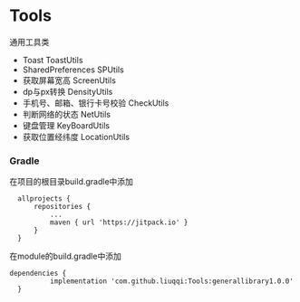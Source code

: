 # Tools
通用工具类
* Toast   ToastUtils
* SharedPreferences   SPUtils
* 获取屏幕宽高    ScreenUtils
* dp与px转换   DensityUtils
* 手机号、邮箱、银行卡号校验   CheckUtils
* 判断网络的状态   NetUtils
* 键盘管理    KeyBoardUtils
* 获取位置经纬度   LocationUtils

### Gradle
在项目的根目录build.gradle中添加
  ```
	allprojects {
		repositories {
			...
			maven { url 'https://jitpack.io' }
		}
	}
  ```
  在module的build.gradle中添加
  ```
  dependencies {
	        implementation 'com.github.liuqqi:Tools:generallibrary1.0.0'
	}
  ```
